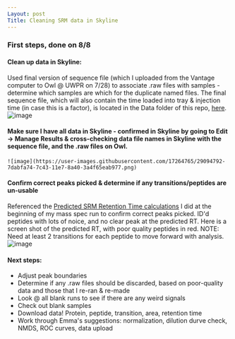 ```yaml
---
Layout: post
Title: Cleaning SRM data in Skyline
---
```


### First steps, done on 8/8

#### Clean up data in Skyline: 
Used final version of sequence file (which I uploaded from the Vantage computer to Owl @ UWPR on 7/28) to associate .raw files with samples - determine which samples are which for the duplicate named files. The final sequence file, which will also contain the time loaded into tray & injection time (in case this is a factor), is located in the Data folder of this repo, [here](https://github.com/laurahspencer/Geoduck-DNR/blob/master/Data/2017-07-28_SRM-Sequence-final.xlsx).  
    ![image](https://user-images.githubusercontent.com/17264765/29094591-baa36fd0-7c42-11e7-9e11-6dc737947edd.png)

#### Make sure I have all data in Skyline - confirmed in Skyline by going to Edit -> Manage Results & cross-checking data file names in Skyline with the sequence file, and the .raw files on Owl. 
    ![image](https://user-images.githubusercontent.com/17264765/29094792-7dabfa74-7c43-11e7-8a40-3a4f65eab977.png)

#### Confirm correct peaks picked & determine if any transitions/peptides are un-usable
Referenced the [Predicted SRM Retention Time calculations](https://github.com/laurahspencer/Geoduck-DNR/blob/master/Data/2017-07-18-Predicted-SRM-Retention-Times-LHS.xlsx) I did at the beginning of my mass spec run to confirm correct peaks picked. ID'd peptides with lots of noice, and no clear peak at the predicted RT. Here is a screen shot of the predicted RT, with poor quality peptides in red. NOTE: Need at least 2 transitions for each peptide to move forward with analysis. 
      ![image](https://user-images.githubusercontent.com/17264765/29098024-ee33168e-7c51-11e7-912f-a0fd8d2b2a18.png)

#### Next steps: 
  * Adjust peak boundaries
  * Determine if any .raw files should be discarded, based on poor-quality data and those that I re-ran & re-made
  * Look @ all blank runs to see if there are any weird signals
  * Check out blank samples
  * Download data! Protein, peptide, transition, area, retention time
  * Work through Emma's suggestions: normalization, dilution durve check, NMDS, ROC curves, data upload
